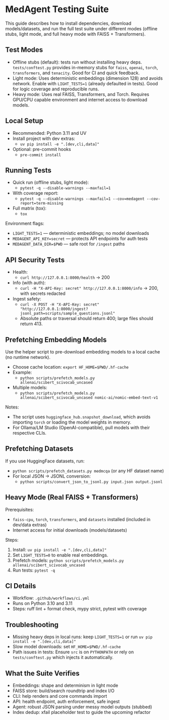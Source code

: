 # MedAgent Testing Suite

This guide describes how to install dependencies, download models/datasets, and run the full test suite under different modes (offline stubs, light mode, and full heavy mode with FAISS + Transformers).


## Test Modes

- Offline stubs (default): tests run without installing heavy deps. `tests/conftest.py` provides in-memory stubs for `faiss`, `openai`, `torch`, `transformers`, and `tenacity`. Good for CI and quick feedback.
- Light mode: Uses deterministic embeddings (dimension 128) and avoids network. Enable with `LIGHT_TESTS=1` (already defaulted in tests). Good for logic coverage and reproducible runs.
- Heavy mode: Uses real FAISS, Transformers, and Torch. Requires GPU/CPU capable environment and internet access to download models.


## Local Setup

- Recommended: Python 3.11 and UV
- Install project with dev extras:
  - `uv pip install -e ".[dev,cli,data]"`
- Optional: pre-commit hooks
  - `pre-commit install`


## Running Tests

- Quick run (offline stubs, light mode):
  - `pytest -q --disable-warnings --maxfail=1`
- With coverage report:
  - `pytest -q --disable-warnings --maxfail=1 --cov=medagent --cov-report=term-missing`
- Full matrix (tox):
  - `tox`

Environment flags:
- `LIGHT_TESTS=1` — deterministic embeddings; no model downloads
- `MEDAGENT_API_KEY=secret` — protects API endpoints for auth tests
- `MEDAGENT_DATA_DIR=$PWD` — safe root for `/ingest` paths


## API Security Tests

- Health:
  - `curl http://127.0.0.1:8000/health` → 200
- Info (with auth):
  - `curl -H "X-API-Key: secret" http://127.0.0.1:8000/info` → 200, with secrets redacted
- Ingest safety:
  - `curl -X POST -H "X-API-Key: secret" "http://127.0.0.1:8000/ingest?jsonl_path=scripts/sample_questions.jsonl"`
  - Absolute paths or traversal should return 400; large files should return 413.


## Prefetching Embedding Models

Use the helper script to pre-download embedding models to a local cache (no runtime network).

- Choose cache location: `export HF_HOME=$PWD/.hf-cache`
- Example:
  - `python scripts/prefetch_models.py allenai/scibert_scivocab_uncased`
- Multiple models:
  - `python scripts/prefetch_models.py allenai/scibert_scivocab_uncased nomic-ai/nomic-embed-text-v1`

Notes:
- The script uses `huggingface_hub.snapshot_download`, which avoids importing `torch` or loading the model weights in memory.
- For Ollama/LM Studio (OpenAI-compatible), pull models with their respective CLIs.


## Prefetching Datasets

If you use HuggingFace datasets, run:
- `python scripts/prefetch_datasets.py medmcqa` (or any HF dataset name)
- For local JSON → JSONL conversion:
  - `python scripts/convert_json_to_jsonl.py input.json output.jsonl`


## Heavy Mode (Real FAISS + Transformers)

Prerequisites:
- `faiss-cpu`, `torch`, `transformers`, and `datasets` installed (included in dev/data extras)
- Internet access for initial downloads (models/datasets)

Steps:
1) Install: `uv pip install -e ".[dev,cli,data]"`
2) Set `LIGHT_TESTS=0` to enable real embeddings.
3) Prefetch models: `python scripts/prefetch_models.py allenai/scibert_scivocab_uncased`
4) Run tests: `pytest -q`


## CI Details

- Workflow: `.github/workflows/ci.yml`
- Runs on Python 3.10 and 3.11
- Steps: ruff lint + format check, mypy strict, pytest with coverage


## Troubleshooting

- Missing heavy deps in local runs: keep `LIGHT_TESTS=1` or run `uv pip install -e ".[dev,cli,data]"`
- Slow model downloads: set `HF_HOME=$PWD/.hf-cache`
- Path issues in tests: Ensure `src` is on `PYTHONPATH` or rely on `tests/conftest.py` which injects it automatically.


## What the Suite Verifies

- Embeddings: shape and determinism in light mode
- FAISS store: build/search roundtrip and index I/O
- CLI: help renders and core commands import
- API: health endpoint, auth enforcement, safe ingest
- Agent: robust JSON parsing under messy model outputs (stubbed)
- Index dedup: xfail placeholder test to guide the upcoming refactor

